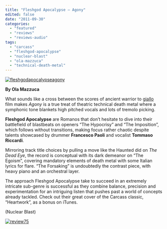 ```yaml
---
title: "Fleshgod Apocalypse – Agony"
edited: false
date: "2011-09-30"
categories:
  - "featured"
  - "reviews"
  - "reviews-audio"
tags:
  - "carcass"
  - "fleshgod-apocalypse"
  - "nuclear-blast"
  - "ola-mazzuca"
  - "technical-death-metal"
---
```


[![](http://www.hellbound.ca/wp-content/uploads/2011/09/fleshgodapocalypseagony.jpg "fleshgodapocalypseagony")](http://www.hellbound.ca/wp-content/uploads/2011/09/fleshgodapocalypseagony.jpg)

**By Ola Mazzuca**

What sounds like a cross between the scores of ancient warrior to [giallo](http://en.wikipedia.org/wiki/Giallo) film makes _Agony_ is a true treat of theatric technical death metal where a symphonic tone blankets high pitched vocals and lots of tremolo picking.

**Fleshgod Apocalypse** are Romanos that don’t hesitate to dive into their battlefield of blastbeats on openers “The Hypocrisy” and “The Imposition”, which follows without transitions, making focus rather chaotic despite talents showcased by drummer **Francesco Paoli** and vocalist **Tommaso Riccardi**.

Mirroring track title choices by pulling a move like the Haunted did on _The Dead Eye_, the record is conceptual with its dark demeanor on “The Egoism”, covering mandatory elements of death metal with some Italian lyrics for flare. “The Forsaking” is undoubtedly the contrast piece, with heavy piano and an orchestral layer.

The approach Fleshgod Apocalypse take to succeed in an extremely intricate sub-genre is successful as they combine balance, precision and experimentation for an intriguing listen that pushes past a world of concepts already tackled. Check out their great cover of the Carcass classic, “Heartwork”, as a bonus on iTunes.

(Nuclear Blast)

[![](http://www.hellbound.ca/wp-content/uploads/2009/09/review75.png "review75")](http://www.hellbound.ca/wp-content/uploads/2009/09/review75.png)
